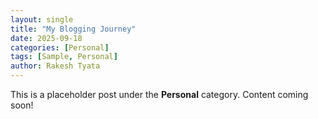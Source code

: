 ```yaml
---
layout: single
title: "My Blogging Journey"
date: 2025-09-18
categories: [Personal]
tags: [Sample, Personal]
author: Rakesh Tyata
---
```


This is a placeholder post under the **Personal** category. Content coming soon!
